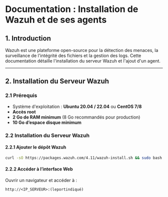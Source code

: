 # Documentation : Installation de Wazuh et de ses agents

## 1. Introduction
Wazuh est une plateforme open-source pour la détection des menaces, la surveillance de l'intégrité des fichiers et la gestion des logs. Cette documentation détaille l'installation du serveur Wazuh et l'ajout d'un agent.

---

## 2. Installation du Serveur Wazuh
### 2.1 Prérequis
- Système d'exploitation : **Ubuntu 20.04 / 22.04** ou **CentOS 7/8**
- **Accès root**
- **2 Go de RAM minimum** (8 Go recommandés pour production)
- **10 Go d’espace disque minimum**

### 2.2 Installation du Serveur Wazuh
#### 2.2.1 Ajouter le dépôt Wazuh
```bash
curl -sO https://packages.wazuh.com/4.11/wazuh-install.sh && sudo bash ./wazuh-install.sh -a
```

#### 2.2.2 Accéder à l’interface Web
Ouvrir un navigateur et accéder à :
```
http://<IP_SERVEUR>:(leportindiqué)
```
